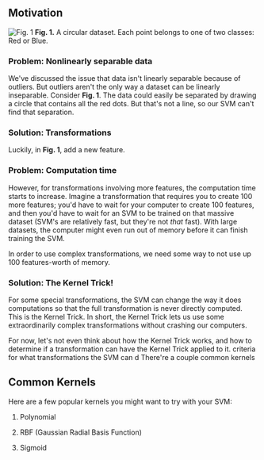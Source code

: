 ## Motivation

![Fig. 1][Fig. 1]
**Fig. 1.** A circular dataset. Each point belongs to one of two classes: Red or Blue.

### Problem: Nonlinearly separable data
We've discussed the issue that data isn't linearly separable because of outliers. But outliers aren't the only way a dataset can be linearly inseparable. Consider **Fig. 1**. The data could easily be separated by drawing a circle that contains all the red dots. But that's not a line, so our SVM can't find that separation.

### Solution: Transformations
Luckily, in **Fig. 1**, add a new feature.


### Problem: Computation time
However, for transformations involving more features, the computation time starts to increase. Imagine a transformation that requires you to create 100 more features; you'd have to wait for your computer to create 100 features, and then you'd have to wait for an SVM to be trained on that massive dataset (SVM's are relatively fast, but they're not _that_ fast). With large datasets, the computer might even run out of memory before it can finish training the SVM.

In order to use complex transformations, we need some way to not use up 100 features-worth of memory. 

### Solution: The Kernel Trick!
For some special transformations, the SVM can change the way it does computations so that the full transformation is never directly computed. This is the Kernel Trick. In short, the Kernel Trick lets us use some extraordinarily complex transformations without crashing our computers.

For now, let's not even think about how the Kernel Trick works, and how to determine if a transformation can have the Kernel Trick applied to it. 
criteria for what transformations the SVM can d 
There're a couple common kernels

## Common Kernels
Here are a few popular kernels you might want to try with your SVM:

1. Polynomial

2. RBF (Gaussian Radial Basis Function)

3. Sigmoid




[Fig. 1]: https://cornelldatascience.github.io/Education-Immersive-Tutorials/assets/SVM/kernel_radial2D_init.png

